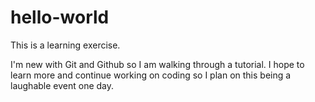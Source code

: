 # hello-world
This is a learning exercise.

I'm new with Git and Github so I am walking through a tutorial. I hope to learn more and continue working on coding so I plan on this being a laughable event one day.
